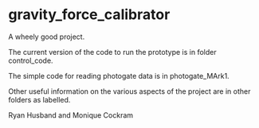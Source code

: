 # gravity_force_calibrator
A wheely good project.


The current version of the code to run the prototype is in folder control_code. 

The simple code for reading photogate data is in photogate_MArk1.

Other useful information on the various aspects of the project are in other folders as labelled.



Ryan Husband and Monique Cockram
